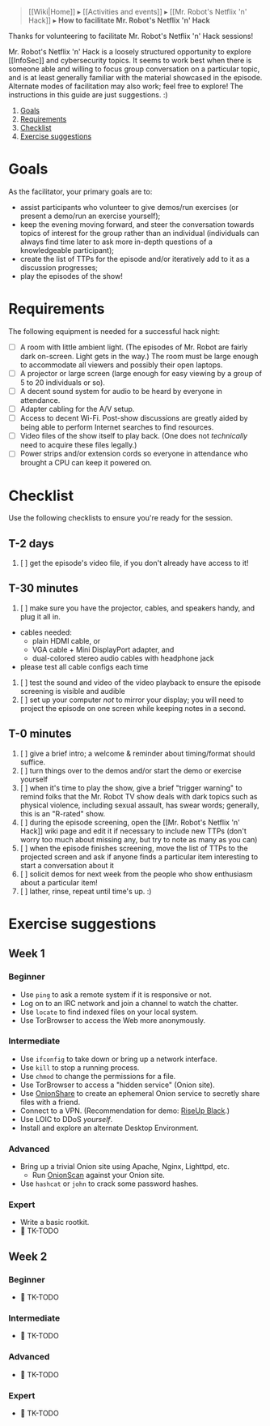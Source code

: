 > [[Wiki|Home]] ▸ [[Activities and events]] ▸ [[Mr. Robot's Netflix 'n' Hack]] ▸ **How to facilitate Mr. Robot's Netflix 'n' Hack**

Thanks for volunteering to facilitate Mr. Robot's Netflix 'n' Hack sessions!

Mr. Robot's Netflix 'n' Hack is a loosely structured opportunity to explore [[InfoSec]] and cybersecurity topics. It seems to work best when there is someone able and willing to focus group conversation on a particular topic, and is at least generally familiar with the material showcased in the episode. Alternate modes of facilitation may also work; feel free to explore! The instructions in this guide are just suggestions. :)

1. [Goals](#goals)
1. [Requirements](#requirements)
1. [Checklist](#checklist)
1. [Exercise suggestions](#exercise-suggestions)

# Goals

As the facilitator, your primary goals are to:

* assist participants who volunteer to give demos/run exercises (or present a demo/run an exercise yourself);
* keep the evening moving forward, and steer the conversation towards topics of interest for the group rather than an individual (individuals can always find time later to ask more in-depth questions of a knowledgeable participant);
* create the list of TTPs for the episode and/or iteratively add to it as a discussion progresses;
* play the episodes of the show!

# Requirements

The following equipment is needed for a successful hack night:

* [ ] A room with little ambient light. (The episodes of Mr. Robot are fairly dark on-screen. Light gets in the way.) The room must be large enough to accommodate all viewers and possibly their open laptops.
* [ ] A projector or large screen (large enough for easy viewing by a group of 5 to 20 individuals or so).
* [ ] A decent sound system for audio to be heard by everyone in attendance.
* [ ] Adapter cabling for the A/V setup.
* [ ] Access to decent Wi-Fi. Post-show discussions are greatly aided by being able to perform Internet searches to find resources.
* [ ] Video files of the show itself to play back. (One does not *technically* need to acquire these files legally.)
* [ ] Power strips and/or extension cords so everyone in attendance who brought a CPU can keep it powered on.

# Checklist

Use the following checklists to ensure you're ready for the session.

## T-2 days

1. [ ] get the episode's video file, if you don't already have access to it!

## T-30 minutes

1. [ ] make sure you have the projector, cables, and speakers handy, and plug it all in.
  * cables needed:
    * plain HDMI cable, or
    * VGA cable + Mini DisplayPort adapter, and
    * dual-colored stereo audio cables with headphone jack
  * please test all cable configs each time
1. [ ] test the sound and video of the video playback to ensure the episode screening is visible and audible
1. [ ] set up your computer *not* to mirror your display; you will need to project the episode on one screen while keeping notes in a second.

## T-0 minutes

1. [ ] give a brief intro; a welcome & reminder about timing/format should suffice.
1. [ ] turn things over to the demos and/or start the demo or exercise yourself
1. [ ] when it's time to play the show, give a brief "trigger warning" to remind folks that the Mr. Robot TV show deals with dark topics such as physical violence, including sexual assault, has swear words; generally, this is an "R-rated" show.
1. [ ] during the episode screening, open the [[Mr. Robot's Netflix 'n' Hack]] wiki page and edit it if necessary to include new TTPs (don't worry too much about missing any, but try to note as many as you can)
1. [ ] when the episode finishes screening, move the list of TTPs to the projected screen and ask if anyone finds a particular item interesting to start a conversation about it
1. [ ] solicit demos for next week from the people who show enthusiasm about a particular item!
1. [ ] lather, rinse, repeat until time's up. :)

# Exercise suggestions

## Week 1

### Beginner

* Use `ping` to ask a remote system if it is responsive or not.
* Log on to an IRC network and join a channel to watch the chatter.
* Use `locate` to find indexed files on your local system.
* Use TorBrowser to access the Web more anonymously.

### Intermediate

* Use `ifconfig` to take down or bring up a network interface.
* Use `kill` to stop a running process.
* Use `chmod` to change the permissions for a file.
* Use TorBrowser to access a "hidden service" (Onion site).
* Use [OnionShare](https://onionshare.org/) to create an ephemeral Onion service to secretly share files with a friend.
* Connect to a VPN. (Recommendation for demo: [RiseUp Black](https://riseup.net/en/vpn).)
* Use LOIC to DDoS *yourself*.
* Install and explore an alternate Desktop Environment.

### Advanced

* Bring up a trivial Onion site using Apache, Nginx, Lighttpd, etc.
  * Run [OnionScan](https://onionscan.org/) against your Onion site.
* Use `hashcat` or `john` to crack some password hashes.

### Expert

* Write a basic rootkit.
* 🚧 TK-TODO

## Week 2

### Beginner

* 🚧 TK-TODO

### Intermediate

* 🚧 TK-TODO

### Advanced

* 🚧 TK-TODO

### Expert

* 🚧 TK-TODO